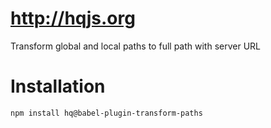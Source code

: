 # http://hqjs.org
Transform global and local paths to full path with server URL

# Installation
```sh
npm install hq@babel-plugin-transform-paths
```

